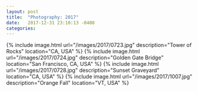 ```yaml
---
layout: post
title:  "Photography: 2017"
date:   2017-12-31 23:10:13 -0400
categories: 
---
```

{% include image.html url="/images/2017/0723.jpg" description="Tower of Rocks" location="CA, USA" %}
{% include image.html url="/images/2017/0724.jpg" description="Golden Gate Bridge" location="San Francisco, CA, USA" %}
{% include image.html url="/images/2017/0728.jpg" description="Sunset Graveyard" location="CA, USA" %}
{% include image.html url="/images/2017/1007.jpg" description="Orange Fall" location="VT, USA" %}